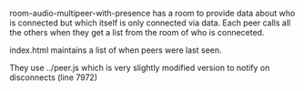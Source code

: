 room-audio-multipeer-with-presence has a room to provide data about who is connected but which itself is only 
connected via data. Each peer calls all the others when they get a list from the room of who is conneceted.

index.html maintains a list of when peers were last seen.

They use ../peer.js which is very slightly modified version to notify on disconnects (line 7972)

